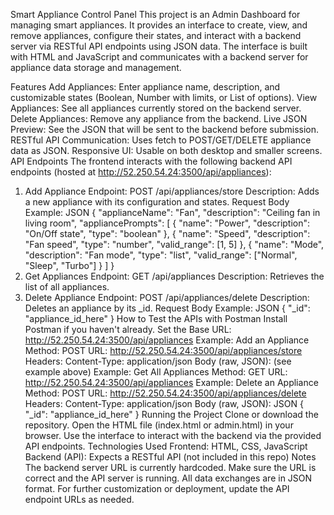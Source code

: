 Smart Appliance Control Panel
This project is an Admin Dashboard for managing smart appliances. It provides an interface to create, view, and remove appliances, configure their states, and interact with a backend server via RESTful API endpoints using JSON data. The interface is built with HTML and JavaScript and communicates with a backend server for appliance data storage and management.

Features
Add Appliances: Enter appliance name, description, and customizable states (Boolean, Number with limits, or List of options).
View Appliances: See all appliances currently stored on the backend server.
Delete Appliances: Remove any appliance from the backend.
Live JSON Preview: See the JSON that will be sent to the backend before submission.
RESTful API Communication: Uses fetch to POST/GET/DELETE appliance data as JSON.
Responsive UI: Usable on both desktop and smaller screens.
API Endpoints
The frontend interacts with the following backend API endpoints (hosted at http://52.250.54.24:3500/api/appliances):

1. Add Appliance
Endpoint: POST /api/appliances/store
Description: Adds a new appliance with its configuration and states.
Request Body Example:
JSON
{
  "applianceName": "Fan",
  "description": "Ceiling fan in living room",
  "appliancePrompts": [
    {
      "name": "Power",
      "description": "On/Off state",
      "type": "boolean"
    },
    {
      "name": "Speed",
      "description": "Fan speed",
      "type": "number",
      "valid_range": [1, 5]
    },
    {
      "name": "Mode",
      "description": "Fan mode",
      "type": "list",
      "valid_range": ["Normal", "Sleep", "Turbo"]
    }
  ]
}
2. Get Appliances
Endpoint: GET /api/appliances
Description: Retrieves the list of all appliances.
3. Delete Appliance
Endpoint: POST /api/appliances/delete
Description: Deletes an appliance by its _id.
Request Body Example:
JSON
{ "_id": "appliance_id_here" }
How to Test the APIs with Postman
Install Postman if you haven't already.
Set the Base URL: http://52.250.54.24:3500/api/appliances
Example: Add an Appliance
Method: POST
URL: http://52.250.54.24:3500/api/appliances/store
Headers: Content-Type: application/json
Body (raw, JSON): (see example above)
Example: Get All Appliances
Method: GET
URL: http://52.250.54.24:3500/api/appliances
Example: Delete an Appliance
Method: POST
URL: http://52.250.54.24:3500/api/appliances/delete
Headers: Content-Type: application/json
Body (raw, JSON):
JSON
{ "_id": "appliance_id_here" }
Running the Project
Clone or download the repository.
Open the HTML file (index.html or admin.html) in your browser.
Use the interface to interact with the backend via the provided API endpoints.
Technologies Used
Frontend: HTML, CSS, JavaScript
Backend (API): Expects a RESTful API (not included in this repo)
Notes
The backend server URL is currently hardcoded. Make sure the URL is correct and the API server is running.
All data exchanges are in JSON format.
For further customization or deployment, update the API endpoint URLs as needed.
